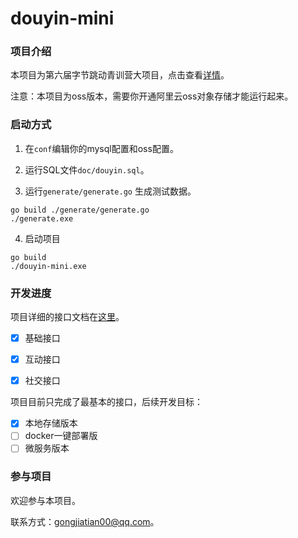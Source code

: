 # douyin-mini

### 项目介绍

本项目为第六届字节跳动青训营大项目，点击查看[详情](https://bytedance.feishu.cn/docx/BhEgdmoI3ozdBJxly71cd30vnRc)。


注意：本项目为oss版本，需要你开通阿里云oss对象存储才能运行起来。
### 启动方式

1. 在`conf`编辑你的mysql配置和oss配置。


2. 运行SQL文件`doc/douyin.sql`。


3. 运行`generate/generate.go` 生成测试数据。


```shell
go build ./generate/generate.go
./generate.exe
```

4. 启动项目


```shell
go build 
./douyin-mini.exe
```

### 开发进度


项目详细的接口文档在[这里](https://apifox.com/apidoc/shared-09d88f32-0b6c-4157-9d07-a36d32d7a75c/api-50707525)。

- [x] 基础接口
- [x] 互动接口
- [x] 社交接口


项目目前只完成了最基本的接口，后续开发目标：

- [x] 本地存储版本
- [ ] docker一键部署版
- [ ] 微服务版本

### 参与项目

欢迎参与本项目。

联系方式：gongjiatian00@qq.com。

